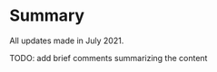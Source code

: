 Summary
===============================

All updates made in July 2021.

TODO: add brief comments summarizing the content
